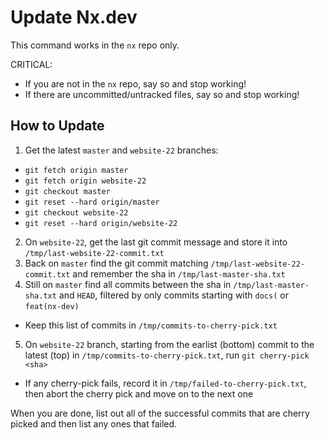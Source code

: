 # Update Nx.dev

This command works in the `nx` repo only.

CRITICAL: 
- If you are not in the `nx` repo, say so and stop working!
- If there are uncommitted/untracked files, say so and stop working!

## How to Update

1. Get the latest `master` and `website-22` branches: 
  - `git fetch origin master`
  - `git fetch origin website-22`
  - `git checkout master`
  - `git reset --hard origin/master`
  - `git checkout website-22`
  - `git reset --hard origin/website-22`
2. On `website-22`, get the last git commit message and store it into `/tmp/last-website-22-commit.txt`
3. Back on `master` find the git commit matching `/tmp/last-website-22-commit.txt` and remember the sha in `/tmp/last-master-sha.txt`
4. Still on `master` find all commits between the sha in `/tmp/last-master-sha.txt` and `HEAD`, filtered by only commits starting with `docs(` or `feat(nx-dev)`
  - Keep this list of commits in `/tmp/commits-to-cherry-pick.txt`
5. On `website-22` branch, starting from the earlist (bottom) commit to the latest (top) in `/tmp/commits-to-cherry-pick.txt`, run `git cherry-pick <sha>`
  - If any cherry-pick fails, record it in `/tmp/failed-to-cherry-pick.txt`, then abort the cherry pick and move on to the next one

When you are done, list out all of the successful commits that are cherry picked and then list any ones that failed.


